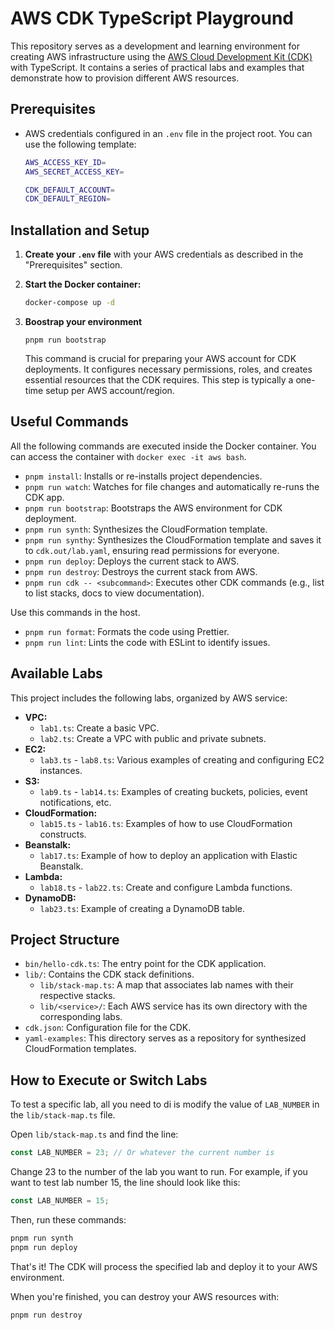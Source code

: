 # AWS CDK TypeScript Playground

This repository serves as a development and learning environment for creating AWS infrastructure using the [AWS Cloud Development Kit (CDK)](https://aws.amazon.com/cdk/) with TypeScript. It contains a series of practical labs and examples that demonstrate how to provision different AWS resources.

## Prerequisites

*   AWS credentials configured in an `.env` file in the project root. You can use the following template:

    ```bash
    AWS_ACCESS_KEY_ID=
    AWS_SECRET_ACCESS_KEY=
    
    CDK_DEFAULT_ACCOUNT=
    CDK_DEFAULT_REGION=
    ```

## Installation and Setup

1.  **Create your `.env` file** with your AWS credentials as described in the "Prerequisites" section.

2.  **Start the Docker container:**
    ```bash
    docker-compose up -d
    ```
3. **Boostrap your environment** 
    ```
    pnpm run bootstrap
    ```

    This command is crucial for preparing your AWS account for CDK deployments. It configures necessary permissions, roles, and creates essential resources that the CDK requires. This step is typically a one-time setup per AWS account/region.

## Useful Commands

All the following commands are executed inside the Docker container. You can access the container with `docker exec -it aws bash`.

*   `pnpm install`: Installs or re-installs project dependencies.
*   `pnpm run watch`: Watches for file changes and automatically re-runs the CDK app.
*   `pnpm run bootstrap`: Bootstraps the AWS environment for CDK deployment.
*   `pnpm run synth`: Synthesizes the CloudFormation template.
*   `pnpm run synthy`: Synthesizes the CloudFormation template and saves it to `cdk.out/lab.yaml`, ensuring read permissions for everyone.
*   `pnpm run deploy`: Deploys the current stack to AWS.
*   `pnpm run destroy`: Destroys the current stack from AWS.
*   `pnpm run cdk -- <subcommand>`: Executes other CDK commands (e.g., list to list stacks, docs to view documentation).

Use this commands in the host.
*   `pnpm run format`: Formats the code using Prettier.
*   `pnpm run lint`: Lints the code with ESLint to identify issues.

## Available Labs

This project includes the following labs, organized by AWS service:

*   **VPC:**
    *   `lab1.ts`: Create a basic VPC.
    *   `lab2.ts`: Create a VPC with public and private subnets.
*   **EC2:**
    *   `lab3.ts` - `lab8.ts`: Various examples of creating and configuring EC2 instances.
*   **S3:**
    *   `lab9.ts` - `lab14.ts`: Examples of creating buckets, policies, event notifications, etc.
*   **CloudFormation:**
    *   `lab15.ts` - `lab16.ts`: Examples of how to use CloudFormation constructs.
*   **Beanstalk:**
    *   `lab17.ts`: Example of how to deploy an application with Elastic Beanstalk.
*   **Lambda:**
    *   `lab18.ts` - `lab22.ts`: Create and configure Lambda functions.
*   **DynamoDB:**
    *   `lab23.ts`: Example of creating a DynamoDB table.

## Project Structure

*   `bin/hello-cdk.ts`: The entry point for the CDK application.
*   `lib/`: Contains the CDK stack definitions.
    *   `lib/stack-map.ts`: A map that associates lab names with their respective stacks.
    *   `lib/<service>/`: Each AWS service has its own directory with the corresponding labs.
*   `cdk.json`: Configuration file for the CDK.
*   `yaml-examples`: This directory serves as a repository for synthesized CloudFormation templates.

## How to Execute or Switch Labs

To test a specific lab, all you need to di is modify the value of `LAB_NUMBER` in the `lib/stack-map.ts` file.

Open `lib/stack-map.ts` and find the line:

```ts
const LAB_NUMBER = 23; // Or whatever the current number is
```

Change 23 to the number of the lab you want to run. For example, if you want to test lab number 15, the line should look like this:

```ts
const LAB_NUMBER = 15;
```

Then, run these commands:

```bash
pnpm run synth
pnpm run deploy
```

That's it! The CDK will process the specified lab and deploy it to your AWS environment.

When you're finished, you can destroy your AWS resources with:

```bash
pnpm run destroy
```